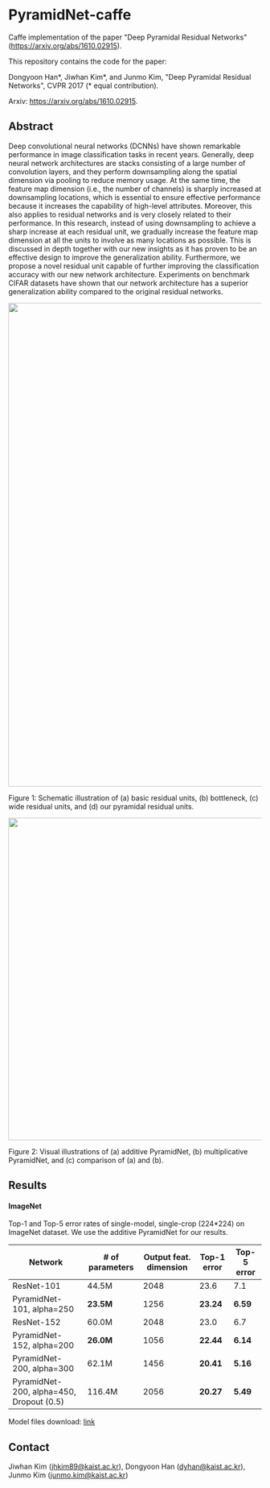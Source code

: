 # PyramidNet-caffe
Caffe implementation of the paper "Deep Pyramidal Residual Networks" (https://arxiv.org/abs/1610.02915).

This repository contains the code for the paper:

Dongyoon Han*, Jiwhan Kim*, and Junmo Kim, "Deep Pyramidal Residual Networks", CVPR 2017 (* equal contribution).

Arxiv: https://arxiv.org/abs/1610.02915. 

## Abstract
 Deep convolutional neural networks (DCNNs) have shown remarkable performance in image classification tasks in recent years. Generally, deep neural network architectures are stacks consisting of a large number of convolution layers, and they perform downsampling along the spatial dimension via pooling to reduce memory usage. At the same time, the feature map dimension (i.e., the number of channels) is sharply increased at downsampling locations, which is essential to ensure effective performance because it increases the capability of high-level attributes. Moreover, this also applies to residual networks and is very closely related to their performance. In this research, instead of using downsampling to achieve a sharp increase at each residual unit, we gradually increase the feature map dimension at all the units to involve as many locations as possible. This is discussed in depth together with our new insights as it has proven to be an effective design to improve the generalization ability. Furthermore, we propose a novel residual unit capable of further improving the classification accuracy with our new network architecture. Experiments on benchmark CIFAR datasets have shown that our network architecture has a superior generalization ability compared to the original residual networks.

<img src="https://cloud.githubusercontent.com/assets/22743125/19235579/7e7e33c6-8f2d-11e6-9397-1b505688e92a.png" width="960">

Figure 1: Schematic illustration of (a) basic residual units, (b) bottleneck, (c) wide residual units, and (d) our pyramidal residual units. 

<img src="https://cloud.githubusercontent.com/assets/22743125/19235610/bb3d5fd0-8f2d-11e6-84bd-46c9b7a4797a.png" width="640">

Figure 2: Visual illustrations of (a) additive PyramidNet, (b) multiplicative PyramidNet, and (c) comparison of (a) and (b).

## Results

#### ImageNet

Top-1 and Top-5 error rates of single-model, single-crop (224*224) on ImageNet dataset.  We use the additive PyramidNet for our results. 

| Network                                   | # of parameters | Output feat. dimension | Top-1 error | Top-5 error |
| ----------------------------------------- | --------------- | ---------------------- | ----------- | ----------- |
| ResNet-101                                | 44.5M           |  2048                  | 23.6        | 7.1         |
| PyramidNet-101, alpha=250                 | **23.5M**       |  1256                  | **23.24**   | **6.59**        |
| ResNet-152                                | 60.0M           |  2048                  | 23.0        | 6.7         |
| PyramidNet-152, alpha=200                 | **26.0M**       |  1056                  | **22.44**   | **6.14**        |
| PyramidNet-200, alpha=300                 | 62.1M           |  1456                  | **20.41**   | **5.16**        |
| PyramidNet-200, alpha=450, Dropout (0.5)  | 116.4M          |  2056                  | **20.27**   | **5.49**        |

Model files download: [link](https://1drv.ms/f/s!AmNvwgeB0n4GsiDFDNJWZkEbajJf)

## Contact
Jiwhan Kim (jhkim89@kaist.ac.kr),
Dongyoon Han (dyhan@kaist.ac.kr),
Junmo Kim (junmo.kim@kaist.ac.kr)

